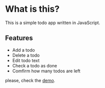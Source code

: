 # What is this?
This is a simple todo app written in JavaScript.

## Features
- Add a todo
- Delete a todo
- Edit todo text
- Check a todo as done
- Comfirm how many todos are left

please, check the [demo](https://sakakibara-yuuki.github.io/js_todo/).

